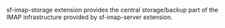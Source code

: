 sf-imap-storage extension provides the central storage/backup part of the IMAP
infrastructure provided by sf-imap-server extension.

